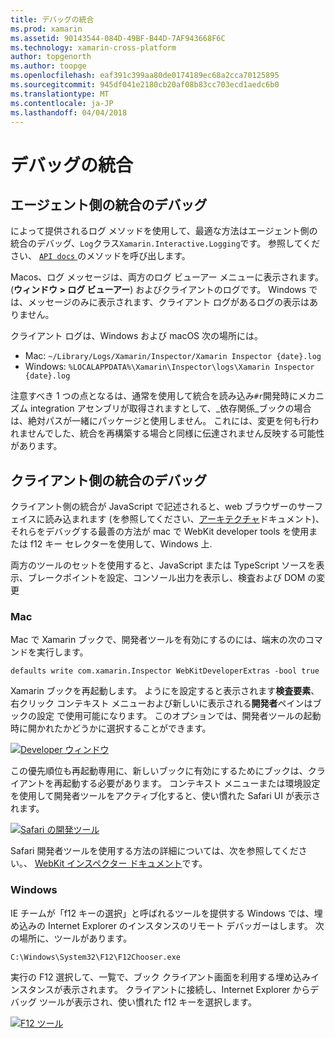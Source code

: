```yaml
---
title: デバッグの統合
ms.prod: xamarin
ms.assetid: 90143544-084D-49BF-B44D-7AF943668F6C
ms.technology: xamarin-cross-platform
author: topgenorth
ms.author: toopge
ms.openlocfilehash: eaf391c399aa80de0174189ec68a2cca70125895
ms.sourcegitcommit: 945df041e2180cb20af08b83cc703ecd1aedc6b0
ms.translationtype: MT
ms.contentlocale: ja-JP
ms.lasthandoff: 04/04/2018
---
```

# <a name="debugging-integrations"></a>デバッグの統合

## <a name="debugging-agent-side-integrations"></a>エージェント側の統合のデバッグ

によって提供されるログ メソッドを使用して、最適な方法はエージェント側の統合のデバッグ、`Log`クラス`Xamarin.Interactive.Logging`です。 参照してください、 [ `API docs` ](https://developer.xamarin.com/api/type/Xamarin.Interactive.Logging.Log/)のメソッドを呼び出します。

Macos、ログ メッセージは、両方のログ ビューアー メニューに表示されます。 (**ウィンドウ > ログ ビューアー**) およびクライアントのログです。 Windows では、メッセージのみに表示されます、クライアント ログがあるログの表示はありません。

クライアント ログは、Windows および macOS 次の場所には。

- Mac: `~/Library/Logs/Xamarin/Inspector/Xamarin Inspector {date}.log`
- Windows: `%LOCALAPPDATA%\Xamarin\Inspector\logs\Xamarin Inspector {date}.log`

注意すべき 1 つの点となるは、通常を使用して統合を読み込み`#r`開発時にメカニズム integration アセンブリが取得されますとして、_依存関係_ブックの場合は、絶対パスが一緒にパッケージと使用しません。 これには、変更を何も行われませんでした、統合を再構築する場合と同様に伝達されません反映する可能性があります。

## <a name="debugging-client-side-integrations"></a>クライアント側の統合のデバッグ

クライアント側の統合が JavaScript で記述されると、web ブラウザーのサーフェイスに読み込まれます (を参照してください、[アーキテクチャ](~/tools/workbooks/sdk/architecture.md)ドキュメント)、それらをデバッグする最善の方法が mac で WebKit developer tools を使用または f12 キー セレクターを使用して、Windows 上.

両方のツールのセットを使用すると、JavaScript または TypeScript ソースを表示、ブレークポイントを設定、コンソール出力を表示し、検査および DOM の変更

### <a name="mac"></a>Mac

Mac で Xamarin ブックで、開発者ツールを有効にするのには、端末の次のコマンドを実行します。

```shell
defaults write com.xamarin.Inspector WebKitDeveloperExtras -bool true
```

Xamarin ブックを再起動します。 ようにを設定すると表示されます**検査要素**、右クリック コンテキスト メニューおよび新しいに表示される**開発者**ペインはブックの設定 で使用可能になります。 このオプションでは、開発者ツールの起動時に開かれたかどうかに選択することができます。

[![Developer ウィンドウ](debugging-images/developer-pane-small.png)](debugging-images/developer-pane.png#lightbox)

この優先順位も再起動専用に、新しいブックに有効にするためにブックは、クライアントを再起動する必要があります。 コンテキスト メニューまたは環境設定を使用して開発者ツールをアクティブ化すると、使い慣れた Safari UI が表示されます。

[![Safari の開発ツール](debugging-images/mac-dev-tools.png)](debugging-images/mac-dev-tools.png#lightbox)

Safari 開発者ツールを使用する方法の詳細については、次を参照してください。、 [WebKit インスペクター ドキュメント][webkit-docs]です。

### <a name="windows"></a>Windows

IE チームが「f12 キーの選択」と呼ばれるツールを提供する Windows では、埋め込みの Internet Explorer のインスタンスのリモート デバッガーはします。 次の場所に、ツールがあります。

```shell
C:\Windows\System32\F12\F12Chooser.exe
```

実行の F12 選択して、一覧で、ブック クライアント画面を利用する埋め込みインスタンスが表示されます。 クライアントに接続し、Internet Explorer からデバッグ ツールが表示され、使い慣れた f12 キーを選択します。

[![F12 ツール](debugging-images/windows-dev-tools.png)](debugging-images/windows-dev-tools.png#lightbox)

[webkit-docs]: https://trac.webkit.org/wiki/WebInspector